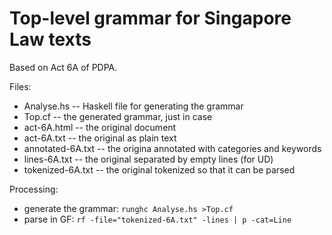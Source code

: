 # Top-level grammar for Singapore Law texts

Based on Act 6A of PDPA.

Files:

- Analyse.hs  -- Haskell file for generating the grammar
- Top.cf      -- the generated grammar, just in case
- act-6A.html -- the original document
- act-6A.txt  -- the original as plain text
- annotated-6A.txt -- the origina annotated with categories and keywords
- lines-6A.txt  -- the original separated by empty lines (for UD)
- tokenized-6A.txt -- the original tokenized so that it can be parsed

Processing:

- generate the grammar: `runghc Analyse.hs >Top.cf`
- parse in GF: `rf -file="tokenized-6A.txt" -lines | p -cat=Line`




